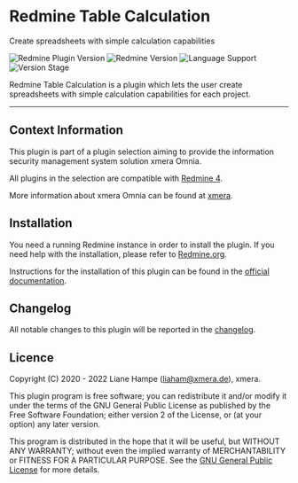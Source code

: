 # Redmine Table Calculation

Create spreadsheets with simple calculation capabilities

![Redmine Plugin Version](https://img.shields.io/badge/Redmine_Plugin-v1.0.3-red) ![Redmine Version](https://img.shields.io/badge/Redmine-v4.x.x-blue) ![Language Support](https://img.shields.io/badge/Languages-en,_de-green) ![Version Stage](https://img.shields.io/badge/Stage-release-important)

Redmine Table Calculation is a plugin which lets the user create spreadsheets with simple calculation capabilities for each project.

---

## Context Information

This plugin is part of a plugin selection aiming to provide the information security management system solution xmera Omnia.

All plugins in the selection are compatible with [Redmine 4](https://redmine.org).

More information about xmera Omnia can be found at [xmera](https://xmera.de).

## Installation

You need a running Redmine instance in order to install the plugin. If you need help with the installation, please refer to [Redmine.org](https://redmine.org).

Instructions for the installation of this plugin can be found in the [official documentation](https://circle.xmera.de/projects/redmine-table-calculation/wiki/Documentation).

## Changelog

All notable changes to this plugin will be reported in the [changelog](https://circle.xmera.de/projects/redmine-table-calculation/repository/redmine_table_calculation/entry/CHANGELOG.md).

## Licence

Copyright (C) 2020 - 2022 Liane Hampe (<liaham@xmera.de>), xmera.

This plugin program is free software; you can redistribute it and/or
modify it under the terms of the GNU General Public License
as published by the Free Software Foundation; either version 2
of the License, or (at your option) any later version.

This program is distributed in the hope that it will be useful,
but WITHOUT ANY WARRANTY; without even the implied warranty of
MERCHANTABILITY or FITNESS FOR A PARTICULAR PURPOSE.  See the
[GNU General Public License](https://www.gnu.org/licenses/old-licenses/gpl-2.0.en.html) for more details.
